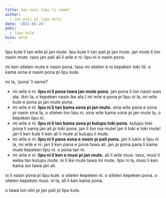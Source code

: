 ```yaml
---
title: tan suli lipu li seme?
author:
  - jan pali pi lipu kule
date: '2021-01-24'
poki:
  - lipu kule
kule: ante
---
```


lipu kule li tan wile pi jan mute. lipu kule li tan pali pi jan mute. jan mute li lon nasin mute. taso jan pali ali li wile e ni: lipu ni o nasin pona. 

mi ken sitelen mute e nasin pona. taso mi sitelen e ni kepeken toki lili. o kama sona e nasin pona pi lipu kule. 

mi la, ‘pona’ li seme?

- mi wile e ni: **lipu ni li pona tawa jan mute pona.** jan pona li lon nasin wan ala. (kin la, o kepeken nasin ike ala.) mi wile e pona pi lipu ni la, mi wile kute e pona pi jan mute pona. 
- mi wile e ni: **lipu ni li tan kama sona pi jan mute.** sina wile pana e sona pi nasin sina la, o sitelen lon lipu ni. sina wile kama sona pi jan mute la, o kepeken lipu ni. 
- mi wile e ni: **lipu ni li tan kama sona pi kulupu toki pona.** kulupu toki pona li sama jan ali pi toki pona. jan li lon ma mute! jan li toki e toki mute! jan li ken kule li ken ali li mute a! kulupu li mute. 
- mi wile e ni: **lipu ni li pana sona e nasin pi pali pona.** jan li lukin e lipu ni la, mi wile e ni: jan li ken pana e pona tawa ali. jan pi pona pana li kama mute kepeken lipu ni. o pona tan ni.
- mi wile e ni: **lipu ni li ken e musi pi jan mute.** ali li wile musi. taso, musi li weka tan kulupu mute. ni li ike mute tawa mi mute. lipu ni la, musi li ken kama sin tawa jan ali.

ni li nasin pona pi lipu kule. o sitelen kepeken ni. o sitelen kepeken pona. o sitelen kepeken musi. ni la, ali li ken kama pona. 

o tawa lon olin pi jan pali pi lipu kule.
